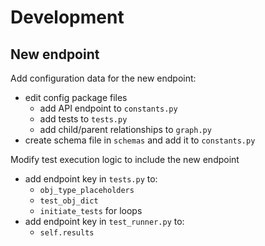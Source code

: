 # Development

## New endpoint

Add configuration data for the new endpoint:

- edit config package files
  - add API endpoint to `constants.py`
  - add tests to `tests.py`
  - add child/parent relationships to `graph.py`
- create schema file in `schemas` and add it to `constants.py`

Modify test execution logic to include the new endpoint

- add endpoint key in `tests.py` to:
  - `obj_type_placeholders`
  - `test_obj_dict` 
  - `initiate_tests` for loops
- add endpoint key in `test_runner.py` to:
  - `self.results`
